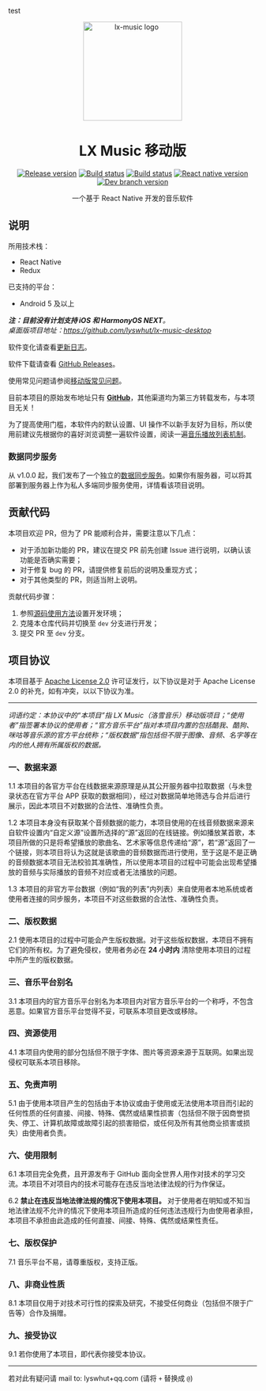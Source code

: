 test

<p align="center"><a href="https://github.com/lyswhut/lx-music-mobile"><img width="200" src="https://github.com/lyswhut/lx-music-mobile/blob/master/doc/images/icon.png" alt="lx-music logo"></a></p>

<h1 align="center">LX Music 移动版</h1>

<p align="center">
  <a href="https://github.com/lyswhut/lx-music-mobile/releases"><img src="https://img.shields.io/github/release/lyswhut/lx-music-mobile" alt="Release version"></a>
  <a href="https://github.com/lyswhut/lx-music-mobile/actions/workflows/release.yml"><img src="https://github.com/lyswhut/lx-music-mobile/workflows/Build/badge.svg" alt="Build status"></a>
  <a href="https://github.com/lyswhut/lx-music-mobile/actions/workflows/beta-pack.yml"><img src="https://github.com/lyswhut/lx-music-mobile/workflows/Build%20Beta/badge.svg" alt="Build status"></a>
  <a href="https://github.com/facebook/react-native"><img src="https://img.shields.io/github/package-json/dependency-version/lyswhut/lx-music-mobile/react-native/master" alt="React native version"></a>
  <!-- <a href="https://github.com/lyswhut/lx-music-mobile/releases"><img src="https://img.shields.io/github/downloads/lyswhut/lx-music-mobile/latest/total" alt="Downloads"></a> -->
  <a href="https://github.com/lyswhut/lx-music-mobile/tree/dev"><img src="https://img.shields.io/github/package-json/v/lyswhut/lx-music-mobile/dev" alt="Dev branch version"></a>
  <!-- <a href="https://github.com/lyswhut/lx-music-mobile/blob/master/LICENSE"><img src="https://img.shields.io/github/license/lyswhut/lx-music-mobile" alt="License"></a> -->
</p>

<p align="center">一个基于 React Native 开发的音乐软件</p>

## 说明

所用技术栈：

- React Native
- Redux

已支持的平台：

- Android 5 及以上

***注：目前没有计划支持 iOS 和 HarmonyOS NEXT**。*<br>
*桌面版项目地址：<https://github.com/lyswhut/lx-music-desktop>*

软件变化请查看[更新日志](https://github.com/lyswhut/lx-music-mobile/blob/master/CHANGELOG.md)。

软件下载请查看 [GitHub Releases](https://github.com/lyswhut/lx-music-mobile/releases)。

使用常见问题请参阅[移动版常见问题](https://lyswhut.github.io/lx-music-doc/mobile/faq)。

目前本项目的原始发布地址只有 [**GitHub**](https://github.com/lyswhut/lx-music-mobile/releases)，其他渠道均为第三方转载发布，与本项目无关！

为了提高使用门槛，本软件内的默认设置、UI 操作不以新手友好为目标，所以使用前建议先根据你的喜好浏览调整一遍软件设置，阅读一遍[音乐播放列表机制](https://lyswhut.github.io/lx-music-doc/mobile/faq/playlist)。

### 数据同步服务

从 v1.0.0 起，我们发布了一个独立的[数据同步服务](https://github.com/lyswhut/lx-music-sync-server#readme)。如果你有服务器，可以将其部署到服务器上作为私人多端同步服务使用，详情看该项目说明。

## 贡献代码

本项目欢迎 PR，但为了 PR 能顺利合并，需要注意以下几点：

- 对于添加新功能的 PR，建议在提交 PR 前先创建 Issue 进行说明，以确认该功能是否确实需要；
- 对于修复 bug 的 PR，请提供修复前后的说明及重现方式；
- 对于其他类型的 PR，则适当附上说明。

贡献代码步骤：

1. 参照[源码使用方法](https://lyswhut.github.io/lx-music-doc/mobile/use-source-code)设置开发环境；
2. 克隆本仓库代码并切换至 `dev` 分支进行开发；
3. 提交 PR 至 `dev` 分支。

<!--
## 用户界面

<p><img width="100%" src="https://github.com/lyswhut/lx-music-mobile/blob/master/doc/images/app.png" alt="lx-music mobile UI"></p> -->

## 项目协议

本项目基于 [Apache License 2.0](https://github.com/lyswhut/lx-music-mobile/blob/master/LICENSE) 许可证发行，以下协议是对于 Apache License 2.0 的补充，如有冲突，以以下协议为准。

---

*词语约定：本协议中的“本项目”指 LX Music（洛雪音乐）移动版项目；“使用者”指签署本协议的使用者；“官方音乐平台”指对本项目内置的包括酷我、酷狗、咪咕等音乐源的官方平台统称；“版权数据”指包括但不限于图像、音频、名字等在内的他人拥有所属版权的数据。*

### 一、数据来源

1.1 本项目的各官方平台在线数据来源原理是从其公开服务器中拉取数据（与未登录状态在官方平台 APP 获取的数据相同），经过对数据简单地筛选与合并后进行展示，因此本项目不对数据的合法性、准确性负责。

1.2 本项目本身没有获取某个音频数据的能力，本项目使用的在线音频数据来源来自软件设置内“自定义源”设置所选择的“源”返回的在线链接。例如播放某首歌，本项目所做的只是将希望播放的歌曲名、艺术家等信息传递给“源”，若“源”返回了一个链接，则本项目将认为这就是该歌曲的音频数据而进行使用，至于这是不是正确的音频数据本项目无法校验其准确性，所以使用本项目的过程中可能会出现希望播放的音频与实际播放的音频不对应或者无法播放的问题。

1.3 本项目的非官方平台数据（例如“我的列表”内列表）来自使用者本地系统或者使用者连接的同步服务，本项目不对这些数据的合法性、准确性负责。

### 二、版权数据

2.1 使用本项目的过程中可能会产生版权数据。对于这些版权数据，本项目不拥有它们的所有权。为了避免侵权，使用者务必在 **24 小时内** 清除使用本项目的过程中所产生的版权数据。

### 三、音乐平台别名

3.1 本项目内的官方音乐平台别名为本项目内对官方音乐平台的一个称呼，不包含恶意。如果官方音乐平台觉得不妥，可联系本项目更改或移除。

### 四、资源使用

4.1 本项目内使用的部分包括但不限于字体、图片等资源来源于互联网。如果出现侵权可联系本项目移除。

### 五、免责声明

5.1 由于使用本项目产生的包括由于本协议或由于使用或无法使用本项目而引起的任何性质的任何直接、间接、特殊、偶然或结果性损害（包括但不限于因商誉损失、停工、计算机故障或故障引起的损害赔偿，或任何及所有其他商业损害或损失）由使用者负责。

### 六、使用限制

6.1 本项目完全免费，且开源发布于 GitHub 面向全世界人用作对技术的学习交流。本项目不对项目内的技术可能存在违反当地法律法规的行为作保证。

6.2 **禁止在违反当地法律法规的情况下使用本项目。** 对于使用者在明知或不知当地法律法规不允许的情况下使用本项目所造成的任何违法违规行为由使用者承担，本项目不承担由此造成的任何直接、间接、特殊、偶然或结果性责任。

### 七、版权保护

7.1 音乐平台不易，请尊重版权，支持正版。

### 八、非商业性质

8.1 本项目仅用于对技术可行性的探索及研究，不接受任何商业（包括但不限于广告等）合作及捐赠。

### 九、接受协议

9.1 若你使用了本项目，即代表你接受本协议。

---

若对此有疑问请 mail to: lyswhut+qq.com (请将 `+` 替换成 `@`)
